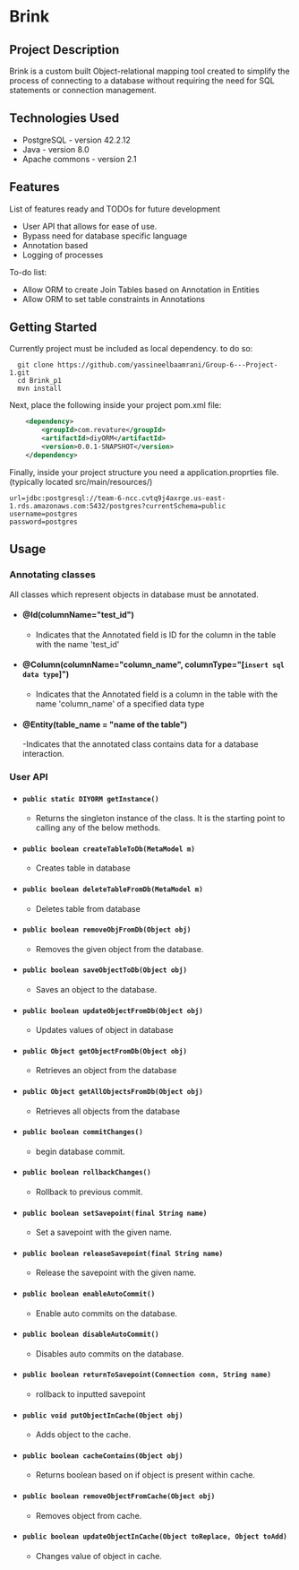 # Brink

## Project Description
Brink is a custom built Object-relational mapping tool created to simplify the process of connecting to a database without requiring the need for SQL statements or connection management. 

## Technologies Used

* PostgreSQL - version 42.2.12  
* Java - version 8.0  
* Apache commons - version 2.1  

## Features

List of features ready and TODOs for future development  
* User API that allows for ease of use.
* Bypass need for database specific language 
* Annotation based
* Logging of processes

To-do list:
* Allow ORM to create Join Tables based on Annotation in Entities    
* Allow ORM to set table constraints in Annotations 

## Getting Started  
Currently project must be included as local dependency. to do so:
```shell
  git clone https://github.com/yassineelbaamrani/Group-6---Project-1.git
  cd Brink_p1
  mvn install
```
Next, place the following inside your project pom.xml file:
```XML
    <dependency>
        <groupId>com.revature</groupId>
        <artifactId>diyORM</artifactId>
        <version>0.0.1-SNAPSHOT</version>
    </dependency>

```

Finally, inside your project structure you need a application.proprties file. 
 (typically located src/main/resources/)
 ``` 
url=jdbc:postgresql://team-6-ncc.cvtq9j4axrge.us-east-1.rds.amazonaws.com:5432/postgres?currentSchema=public
username=postgres
password=postgres
  ```
  
## Usage  
  ### Annotating classes  
  All classes which represent objects in database must be annotated.

   - #### @Id(columnName="test_id")  
      - Indicates that the Annotated field is ID for the column in the table with the name 'test_id'    
   - #### @Column(columnName="column_name", columnType="[`insert sql data type`]") 
      - Indicates that the Annotated field is a column in the table with the name 'column_name' of a specified data type
   - #### @Entity(table_name = "name of the table")
      -Indicates that the annotated class contains data for a database interaction.
    
  ### User API  
  - #### `public static DIYORM getInstance()`  
     - Returns the singleton instance of the class. It is the starting point to calling any of the below methods.
  - #### `public boolean createTableToDb(MetaModel m)`  
     - Creates table in database   
  - #### `public boolean deleteTableFromDb(MetaModel m)`  
     - Deletes table from database
  - #### `public boolean removeObjFromDb(Object obj)`  
     - Removes the given object from the database.   
  - #### `public boolean saveObjectToDb(Object obj)`  
     - Saves an object to the database.
  - #### `public boolean updateObjectFromDb(Object obj)`  
     - Updates values of object in database 
  - #### `public Object getObjectFromDb(Object obj)`  
     - Retrieves an object from the database 
  - #### `public Object getAllObjectsFromDb(Object obj)`  
     - Retrieves all objects from the database 



  - #### `public boolean commitChanges()`  
     - begin database commit.  
  - #### `public boolean rollbackChanges()`  
     - Rollback to previous commit.  
  - #### `public boolean setSavepoint(final String name)`  
     - Set a savepoint with the given name.  
  - #### `public boolean releaseSavepoint(final String name)`  
     - Release the savepoint with the given name.  
  - #### `public boolean enableAutoCommit()`  
     - Enable auto commits on the database.
  - #### `public boolean disableAutoCommit()`  
     - Disables auto commits on the database. 
  - #### `public boolean returnToSavepoint(Connection conn, String name)`  
     - rollback to inputted savepoint    

  - #### `public void putObjectInCache(Object obj)`  
     - Adds object to the cache.  
  - #### `public boolean cacheContains(Object obj)`  
     - Returns boolean based on if object is present within cache.  
  - #### `public boolean removeObjectFromCache(Object obj)`  
     - Removes object from cache.  
  - #### `public boolean updateObjectInCache(Object toReplace, Object toAdd)`  
     - Changes value of object in cache.  
